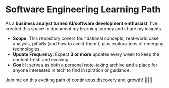 # Software Engineering Learning Path

As a **business analyst turned AI/software development enthusiast**, I’ve created this space to document my learning journey and share my insights.  
- **Scope**: This repository covers foundational concepts, real-world case analysis, pitfalls (and how to avoid them!), plus explorations of emerging technologies.  
- **Update Frequency**: Expect **3 or more** updates every week to keep the content fresh and evolving.  
- **Goal**: It serves as both a personal note-taking archive and a place for anyone interested in tech to find inspiration or guidance.

Join me on this exciting path of continuous discovery and growth! 🚀🤖✨
